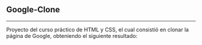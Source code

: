 ## Google-Clone
_________________
Proyecto del curso práctico de HTML y CSS, el cual consistió en clonar la página de Google, obteniendo el siguiente resultado:

